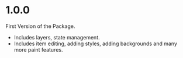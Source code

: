 # 1.0.0

First Version of the Package.

- Includes layers, state management.
- Includes item editing, adding styles, adding backgrounds and many more paint features.